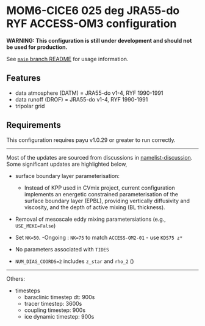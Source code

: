 # MOM6-CICE6 025 deg JRA55-do RYF ACCESS-OM3 configuration

**WARNING: This configuration is still under development and should not be used for production.**

See [`main` branch
README](https://github.com/COSIMA/MOM6-CICE6/blob/main/README.md) for usage
information.

## Features

- data atmosphere (DATM) = JRA55-do v1-4, RYF 1990-1991
- data runoff (DROF) = JRA55-do v1-4, RYF 1990-1991
- tripolar grid

## Requirements

This configuration requires payu v1.0.29 or greater to run correctly.

---
Most of the updates are sourced from discussions in [namelist-discussion](https://forum.access-hive.org.au/t/namelist-configuration-discussion-meeting/1917/9?u=minghangli). Some significant updates are highlighted below,

- surface boundary layer parameterisation: 
  - Instead of KPP used in CVmix project, current configuration implements an energetic constrained parameterisation of the surface boundary layer (EPBL), providing vertically diffusivity and viscosity, and the depth of active mixing (BL thickness).

- Removal of mesoscale eddy mixing parametersiations (e.g., `USE_MEKE=False`)
- Set `NK=50`. 
  -Ongoing : `NK=75` to match `ACCESS-OM2-01` - use `KDS75 z*`
- No parameters associated with `TIDES`
- `NUM_DIAG_COORDS=2` includes `z_star` and `rho_2` ()

---
Others:
- timesteps
  - baraclinic timestep dt: 900s
  - tracer timestep: 3600s
  - coupling timestep: 900s
  - ice dynamic timestep: 900s



